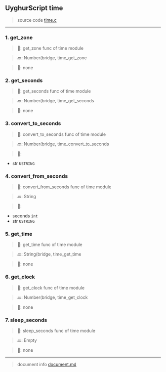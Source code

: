 
## UyghurScript time

> source code [time.c](../../uyghur/internals/time.c)
---

### 1. get_zone

> 📝:  get_zone func of time module

> 🔙: Number(bridge, time_get_zone

> 🛒:  none


### 2. get_seconds

> 📝:  get_seconds func of time module

> 🔙: Number(bridge, time_get_seconds

> 🛒:  none


### 3. convert_to_seconds

> 📝:  convert_to_seconds func of time module

> 🔙: Number(bridge, time_convert_to_seconds

> 🛒: 
* str  `USTRING`


### 4. convert_from_seconds

> 📝:  convert_from_seconds func of time module

> 🔙: String

> 🛒: 
* seconds  `int`
* str  `USTRING`


### 5. get_time

> 📝:  get_time func of time module

> 🔙: String(bridge, time_get_time

> 🛒:  none


### 6. get_clock

> 📝:  get_clock func of time module

> 🔙: Number(bridge, time_get_clock

> 🛒:  none


### 7. sleep_seconds

> 📝:  sleep_seconds func of time module

> 🔙: Empty

> 🛒:  none


---
> document info [document.md](../README.md)

